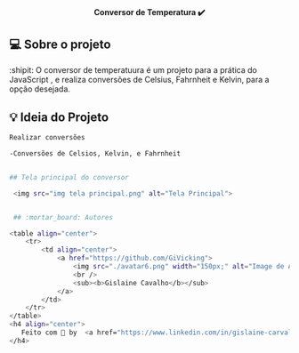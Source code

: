 <h4 align="center"> 
	  Conversor de Temperatura ✔️ 
</h4>

## 💻 Sobre o projeto

:shipit: O conversor de temperatuura é um projeto para a prática do JavaScript , e realiza conversões de Celsius, Fahrnheit e Kelvin, para a opção desejada. 
## :bulb: Ideia do Projeto

```bash
Realizar conversões 

-Conversões de Celsios, Kelvin, e Fahrnheit 


## Tela principal do conversor

 <img src="img tela principal.png" alt="Tela Principal"> 


 ## :mortar_board: Autores

<table align="center">
    <tr>
        <td align="center">
            <a href="https://github.com/GiVicking">
                <img src="./avatar6.png" width="150px;" alt="Image de Avatar da Gislaine Carvalho" />
                <br />
                <sub><b>Gislaine Cavalho</b></sub>
            </a>
        </td>    
    </tr>
</table>
<h4 align="center">
   Feito com 💜 by  <a href="https://www.linkedin.com/in/gislaine-carvalho-040ab61a4/" target="_blank"> Gislaine Carvalho </a>
</h4>

